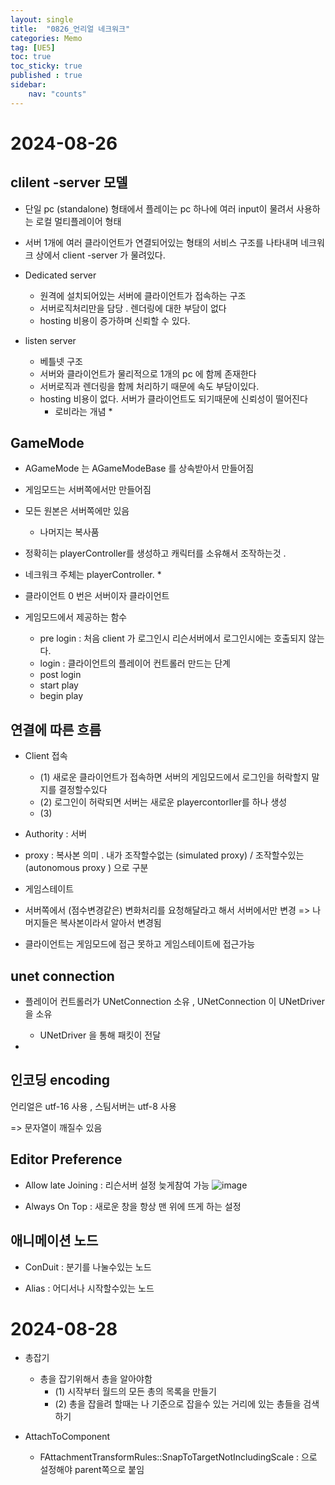```yaml
---
layout: single
title:  "0826_언리얼 네크워크"
categories: Memo
tag: [UE5]
toc: true
toc_sticky: true
published : true
sidebar:
    nav: "counts"
---
```


# 2024-08-26  

## clilent -server 모델

* 단일 pc (standalone) 형태에서 플레이는 pc 하나에 여러 input이 물려서 사용하는 로컬 멀티플레이어 형태
   
* 서버 1개에 여러 클라이언트가 연결되어있는 형태의 서비스 구조를 나타내며 네크워크 상에서 client -server 가 물려있다.
   
* Dedicated server
    * 원격에 설치되어있는 서버에 클라이언트가 접속하는 구조
    * 서버로직처리만을 담당 . 렌더링에 대한 부담이 없다
    * hosting 비용이 증가하며 신뢰할 수 있다.   
        
* listen server
    * 베틀넷 구조
    * 서버와 클라이언트가 물리적으로 1개의 pc 에 함께 존재한다
    * 서버로직과 렌더링을 함께 처리하기 때문에 속도 부담이있다.
    * hosting 비용이 없다. 서버가 클라이언트도 되기때문에 신뢰성이 떨어진다
        * 로비라는 개념 
            * 

## GameMode

* AGameMode 는 AGameModeBase 를 상속받아서 만들어짐 

* 게임모드는 서버쪽에서만 만들어짐

* 모든 원본은 서버쪽에만 있음
    * 나머지는 복사품
* 정확히는 playerController를 생성하고 캐릭터를 소유해서 조작하는것 .

* 네크워크 주체는 playerController. 
    * 

* 클라이언트 0 번은 서버이자 클라이언트 

* 게임모드에서 제공하는 함수
    * pre login : 처음 client 가 로그인시  리슨서버에서 로그인시에는 호출되지 않는다.
    * login : 클라이언트의 플레이어 컨트롤러 만드는 단계
    * post login
    * start play
    * begin play

## 연결에 따른 흐름

* Client 접속
    * (1) 새로운 클라이언트가 접속하면 서버의 게임모드에서 로그인을 허락할지 말지를 결정할수있다
    * (2) 로그인이 허락되면 서버는 새로운 playercontorller를 하나 생성
    * (3) 

* Authority : 서버    
   
* proxy : 복사본 의미 . 내가 조작할수없는 (simulated proxy) / 조작할수있는 (autonomous proxy ) 으로 구분

* 게임스테이트
 * 서버쪽에서 (점수변경같은) 변화처리를 요청해달라고 해서 서버에서만 변경 => 나머지들은 복사본이라서 알아서 변경됨
 * 클라이언트는 게임모드에 접근 못하고 게임스테이트에 접근가능 


## unet connection

 * 플레이어 컨트롤러가 UNetConnection 소유 , UNetConnection 이 UNetDriver을 소유
    * UNetDriver 을 통해 패킷이 전달

*     

## 인코딩 encoding

언리얼은 utf-16 사용 , 스팀서버는 utf-8 사용
   
=> 문자열이 깨질수 있음
   
## Editor Preference
* Allow late Joining : 리슨서버 설정 늦게참여 가능
![image](https://github.com/user-attachments/assets/94735bdd-9007-4c57-bd16-785174f79a3c)
   
* Always On Top : 새로운 창을 항상 맨 위에 뜨게 하는 설정 

## 애니메이션 노드

* ConDuit : 분기를 나눌수있는 노드

* Alias : 어디서나 시작할수있는 노드

# 2024-08-28

* 총잡기
    * 총을 잡기위해서 총을 알아야함
        * (1) 시작부터 월드의 모든 총의 목록을 만들기
        * (2) 총을 잡을려 할때는 나 기준으로 잡을수 있는 거리에 있는 총들을 검색하기

* AttachToComponent
    * FAttachmentTransformRules::SnapToTargetNotIncludingScale : 으로 설정해야 parent쪽으로 붙임 
